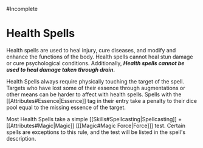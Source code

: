 #Incomplete 
# Health Spells
Health spells are used to heal injury, cure diseases, and modify and enhance the functions of the body. Health spells cannot heal stun damage or cure psychological conditions. Additionally,  ***Health spells cannot be used to heal damage taken through drain.***

Health Spells always require physically touching the target of the spell. Targets who have lost some of their essence through augmentations or other means can be harder to affect with health spells. Spells with the [[Attributes#Essence|Essence]] tag in their entry take a penalty to their dice pool equal to the missing essence of the target.

Most Health Spells take a simple [[Skills#Spellcasting|Spellcasting]] + [[Attributes#Magic|Magic]] \[[[Magic#Magic Force|Force]]\] test. Certain spells are exceptions to this rule, and the test will be listed in the spell's description.